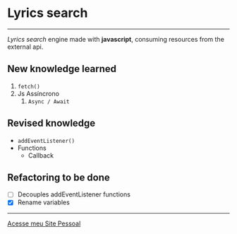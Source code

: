 # Lyrics search
---
*Lyrics search* engine made with **javascript**, consuming resources from the external api.

## New knowledge learned
1. `fetch()`
1. Js Assíncrono
   1. `Async / Await`

## Revised knowledge
* `addEventListener()`
* Functions
   * Callback

## Refactoring to be done
- [ ] Decouples addEventListener functions
- [x] Rename variables

---

[Acesse meu Site Pessoal](https://duferreira.com.br)
